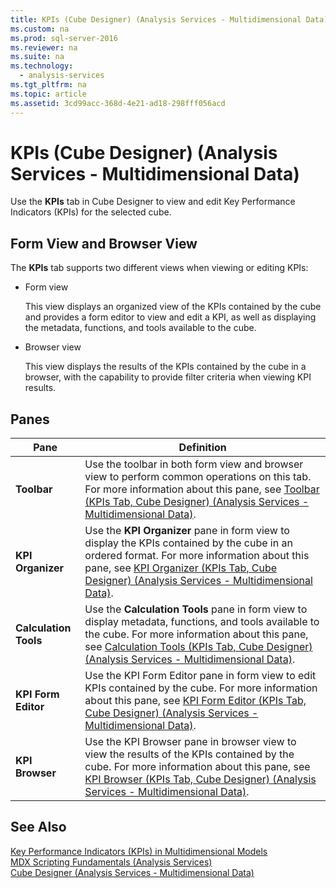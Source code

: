 ```yaml
---
title: KPIs (Cube Designer) (Analysis Services - Multidimensional Data)
ms.custom: na
ms.prod: sql-server-2016
ms.reviewer: na
ms.suite: na
ms.technology: 
  - analysis-services
ms.tgt_pltfrm: na
ms.topic: article
ms.assetid: 3cd99acc-368d-4e21-ad18-298fff056acd
---
```

# KPIs (Cube Designer) (Analysis Services - Multidimensional Data)
  Use the **KPIs** tab in Cube Designer to view and edit Key Performance Indicators \(KPIs\) for the selected cube.  
  
## Form View and Browser View  
 The **KPIs** tab supports two different views when viewing or editing KPIs:  
  
-   Form view  
  
     This view displays an organized view of the KPIs contained by the cube and provides a form editor to view and edit a KPI, as well as displaying the metadata, functions, and tools available to the cube.  
  
-   Browser view  
  
     This view displays the results of the KPIs contained by the cube in a browser, with the capability to provide filter criteria when viewing KPI results.  
  
## Panes  
  
|Pane|Definition|  
|----------|----------------|  
|**Toolbar**|Use the toolbar in both form view and browser view to perform common operations on this tab. For more information about this pane, see [Toolbar &#40;KPIs Tab, Cube Designer&#41; &#40;Analysis Services - Multidimensional Data&#41;](../../Topics/TopicNameNotContainA/Toolbar--KPIs-Tab--Cube-Designer---Analysis-Services---Multidimensional-Data-.md).|  
|**KPI Organizer**|Use the **KPI Organizer** pane in form view to display the KPIs contained by the cube in an ordered format. For more information about this pane, see [KPI Organizer &#40;KPIs Tab, Cube Designer&#41; &#40;Analysis Services - Multidimensional Data&#41;](../../Topics/TopicNameNotContainA/KPI-Organizer--KPIs-Tab--Cube-Designer---Analysis-Services---Multidimensional-Data-.md).|  
|**Calculation Tools**|Use the **Calculation Tools** pane in form view to display metadata, functions, and tools available to the cube. For more information about this pane, see [Calculation Tools &#40;KPIs Tab, Cube Designer&#41; &#40;Analysis Services - Multidimensional Data&#41;](../../Topics/TopicNameNotContainA/Calculation-Tools--KPIs-Tab--Cube-Designer---Analysis-Services---Multidimensional-Data-.md).|  
|**KPI Form Editor**|Use the KPI Form Editor pane in form view to edit KPIs contained by the cube. For more information about this pane, see [KPI Form Editor &#40;KPIs Tab, Cube Designer&#41; &#40;Analysis Services - Multidimensional Data&#41;](../../Topics/TopicNameNotContainA/KPI-Form-Editor--KPIs-Tab--Cube-Designer---Analysis-Services---Multidimensional-Data-.md).|  
|**KPI Browser**|Use the KPI Browser pane in browser view to view the results of the KPIs contained by the cube. For more information about this pane, see [KPI Browser &#40;KPIs Tab, Cube Designer&#41; &#40;Analysis Services - Multidimensional Data&#41;](../../Topics/TopicNameNotContainA/KPI-Browser--KPIs-Tab--Cube-Designer---Analysis-Services---Multidimensional-Data-.md).|  
  
## See Also  
 [Key Performance Indicators &#40;KPIs&#41; in Multidimensional Models](../../Topics/TopicNameNotContainA/Key-Performance-Indicators--KPIs--in-Multidimensional-Models.md)   
 [MDX Scripting Fundamentals &#40;Analysis Services&#41;](../../Topics/TopicNameNotContainA/MDX-Scripting-Fundamentals--Analysis-Services-.md)   
 [Cube Designer &#40;Analysis Services - Multidimensional Data&#41;](../../Topics/TopicNameNotContainA/Cube-Designer--Analysis-Services---Multidimensional-Data-.md)  
  
  